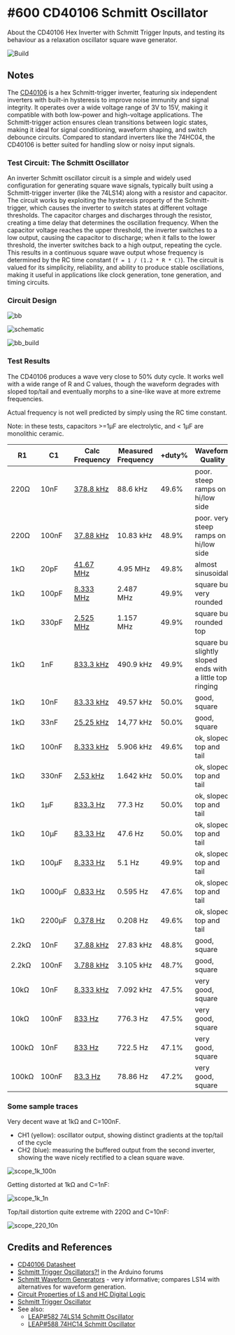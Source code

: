 # #600 CD40106 Schmitt Oscillator

About the CD40106 Hex Inverter with Schmitt Trigger Inputs, and testing its behaviour as a relaxation oscillator square wave generator.

![Build](./assets/SchmittOscillator_build.jpg?raw=true)

## Notes

The [CD40106](https://www.futurlec.com/4000Series/CD40106.shtml) is a hex Schmitt-trigger inverter, featuring six independent inverters with built-in hysteresis to improve noise immunity and signal integrity. It operates over a wide voltage range of 3V to 15V, making it compatible with both low-power and high-voltage applications. The Schmitt-trigger action ensures clean transitions between logic states, making it ideal for signal conditioning, waveform shaping, and switch debounce circuits. Compared to standard inverters like the 74HC04, the CD40106 is better suited for handling slow or noisy input signals.

### Test Circuit: The Schmitt Oscillator

An inverter Schmitt oscillator circuit is a simple and widely used configuration for generating square wave signals, typically built using a Schmitt-trigger inverter (like the 74LS14) along with a resistor and capacitor. The circuit works by exploiting the hysteresis property of the Schmitt-trigger, which causes the inverter to switch states at different voltage thresholds. The capacitor charges and discharges through the resistor, creating a time delay that determines the oscillation frequency. When the capacitor voltage reaches the upper threshold, the inverter switches to a low output, causing the capacitor to discharge; when it falls to the lower threshold, the inverter switches back to a high output, repeating the cycle. This results in a continuous square wave output whose frequency is determined by the RC time constant (`f = 1 / (1.2 * R * C)`). The circuit is valued for its simplicity, reliability, and ability to produce stable oscillations, making it useful in applications like clock generation, tone generation, and timing circuits.

### Circuit Design

![bb](./assets/SchmittOscillator_bb.jpg?raw=true)

![schematic](./assets/SchmittOscillator_schematic.jpg?raw=true)

![bb_build](./assets/SchmittOscillator_bb_build.jpg?raw=true)

### Test Results

The CD40106 produces a wave very close to 50% duty cycle.
It works well with a wide range of R and C values, though the waveform degrades with sloped top/tail and eventually morphs to a sine-like wave at more extreme frequencies.

Actual frequency is not well predicted by simply using the RC time constant.

Note: in these tests, capacitors >=1µF are electrolytic, and < 1µF are monolithic ceramic.

| R1    | C1     | Calc Frequency                                                                      | Measured Frequency | +duty% | Waveform Quality |
|-------|--------|-------------------------------------------------------------------------------------|--------------------|--------|------------------|
| 220Ω  | 10nF   | [378.8 kHz](https://www.wolframalpha.com/input?i=1%2F%281.2*220%CE%A9*10nF%29)      | 88.6 kHz           | 49.6%  | poor. steep ramps on hi/low side |
| 220Ω  | 100nF  | [37.88 kHz](https://www.wolframalpha.com/input?i=1%2F%281.2*220%CE%A9*100nF%29)     | 10.83 kHz          | 48.9%  | poor. very steep ramps on hi/low side |
| 1kΩ   | 20pF   | [41.67 MHz](https://www.wolframalpha.com/input?i=1%2F%281.2*1k%CE%A9*20pF%29)       | 4.95 MHz           | 49.8%  | almost sinusoidal |
| 1kΩ   | 100pF  | [8.333 MHz](https://www.wolframalpha.com/input?i=1%2F%281.2*1k%CE%A9*100pF%29)      | 2.487 MHz          | 49.9%  | square but very rounded |
| 1kΩ   | 330pF  | [2.525 MHz](https://www.wolframalpha.com/input?i=1%2F%281.2*1k%CE%A9*330pF%29)      | 1.157 MHz          | 49.9%  | square but rounded top |
| 1kΩ   | 1nF    | [833.3 kHz](https://www.wolframalpha.com/input?i=1%2F%281.2*1k%CE%A9*1nF%29)        | 490.9 kHz          | 49.9%  | square but slightly sloped ends with a little top ringing |
| 1kΩ   | 10nF   | [83.33 kHz](https://www.wolframalpha.com/input?i=1%2F%281.2*1k%CE%A9*10nF%29)       | 49.57 kHz          | 50.0%  | good, square |
| 1kΩ   | 33nF   | [25.25 kHz](https://www.wolframalpha.com/input?i=1%2F%281.2*1k%CE%A9*33nF%29)       | 14,77 kHz          | 50.0%  | good, square |
| 1kΩ   | 100nF  | [8.333 kHz](https://www.wolframalpha.com/input?i=1%2F%281.2*1k%CE%A9*100nF%29)      | 5.906 kHz          | 49.6%  | ok, sloped top and tail |
| 1kΩ   | 330nF  | [2.53 kHz](https://www.wolframalpha.com/input?i=1%2F%281.2*1k%CE%A9*330nF%29)       | 1.642 kHz          | 50.0%  | ok, sloped top and tail |
| 1kΩ   | 1µF    | [833.3 Hz](https://www.wolframalpha.com/input?i=1%2F%281.2*1k%CE%A9*1%C2%B5F%29)    |  77.3 Hz           | 50.0%  | ok, sloped top and tail |
| 1kΩ   | 10µF   | [83.33 Hz](https://www.wolframalpha.com/input?i=1%2F%281.2*1k%CE%A9*10%C2%B5F%29)   |  47.6 Hz           | 50.0%  | ok, sloped top and tail |
| 1kΩ   | 100µF  | [8.333 Hz](https://www.wolframalpha.com/input?i=1%2F%281.2*1k%CE%A9*100%C2%B5F%29)  |   5.1 Hz           | 49.9%  | ok, sloped top and tail |
| 1kΩ   | 1000µF | [0.833 Hz](https://www.wolframalpha.com/input?i=1%2F%281.2*1k%CE%A9*1000%C2%B5F%29) | 0.595 Hz           | 47.6%  | ok, sloped top and tail |
| 1kΩ   | 2200µF | [0.378 Hz](https://www.wolframalpha.com/input?i=1%2F%281.2*1k%CE%A9*2200%C2%B5F%29) | 0.208 Hz           | 49.6%  | ok, sloped top and tail |
| 2.2kΩ | 10nF   | [37.88 kHz](https://www.wolframalpha.com/input?i=1%2F%281.2*2.2k%CE%A9*10nF%29)     | 27.83 kHz          | 48.8%  | good, square |
| 2.2kΩ | 100nF  | [3.788 kHz](https://www.wolframalpha.com/input?i=1%2F%281.2*2.2k%CE%A9*100nF%29)    | 3.105 kHz          | 48.7%  | good, square |
| 10kΩ  | 10nF   | [8.333 kHz](https://www.wolframalpha.com/input?i=1%2F%281.2*10k%CE%A9*10nF%29)      | 7.092 kHz          | 47.5%  | very good, square |
| 10kΩ  | 100nF  | [833 Hz](https://www.wolframalpha.com/input?i=1%2F%281.2*10k%CE%A9*100nF%29)        |  776.3 Hz          | 47.5%  | very good, square |
| 100kΩ | 10nF   | [833 Hz](https://www.wolframalpha.com/input?i=1%2F%281.2*100k%CE%A9*10nF%29)        | 722.5 Hz           | 47.1%  | very good, square |
| 100kΩ | 100nF  | [83.3 Hz](https://www.wolframalpha.com/input?i=1%2F%281.2*100k%CE%A9*100nF%29)      |  78.86 Hz          | 47.2%  | very good, square |

### Some sample traces

Very decent wave at 1kΩ and C=100nF.

* CH1 (yellow): oscillator output, showing distinct gradients at the top/tail of the cycle
* CH2 (blue): measuring the buffered output from the second inverter, showing the wave nicely rectified to a clean square wave.

![scope_1k_100n](./assets/scope_1k_100n.gif)

Getting distorted at 1kΩ and C=1nF:

![scope_1k_1n](./assets/scope_1k_1n.gif)

Top/tail distortion quite extreme with 220Ω and C=10nF:

![scope_220_10n](./assets/scope_220_10n.gif)

## Credits and References

* [CD40106 Datasheet](https://www.futurlec.com/4000Series/CD40106.shtml)
* [Schmitt Trigger Oscillators?!](https://forum.arduino.cc/t/schmitt-trigger-oscillators/144197) in the Arduino forums
* [Schmitt Waveform Generators](https://www.electronics-tutorials.ws/waveforms/generators.html) - very informative; compares LS14 with alternatives for waveform generation.
* [Circuit Properties of LS and HC Digital Logic](https://mysite.du.edu/~etuttle/electron/elect13.htm)
* [Schmitt Trigger Oscillator](https://electronics-course.com/schmitt-trigger-oscillator)
* See also:
    * [LEAP#582 74LS14 Schmitt Oscillator](../../74LS14/SchmittOscillator/)
    * [LEAP#588 74HC14 Schmitt Oscillator](../../74HC14/SchmittOscillator/)
